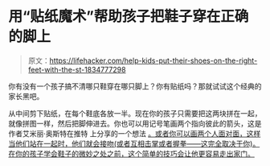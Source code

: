 # 用“贴纸魔术”帮助孩子把鞋子穿在正确的脚上

> 原文：<https://lifehacker.com/help-kids-put-their-shoes-on-the-right-feet-with-the-st-1834777298>

你有没有一个孩子搞不清哪只鞋穿在哪只脚上？你有贴纸吗？那就试试这个经典的家长黑吧。



从中间剪下贴纸，在每个鞋底各放一半。现在你的孩子只需要把这两块拼在一起，就像拼图一样，然后把脚伸进去。你也可以用记号笔画两个指向彼此的箭头，这是作者艾米丽·奥斯特在推特 上分享的一个想法 [。或者你可以画两个人面对面，这样当他们站在一起时，他们就会接吻(或者互相击掌或者握拳——这完全取决于你)。在你的孩子学会鞋子的微妙之处之前，这个简单的技巧会让他更容易走出家门。](https://twitter.com/ProfEmilyOster/status/1128343859703046144)